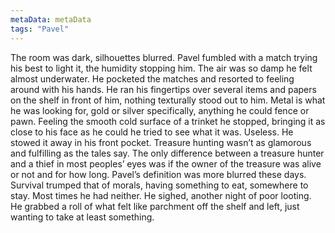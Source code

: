 ```yaml
---
metaData: metaData
tags: "Pavel"
---
```


The room was dark, silhouettes blurred. Pavel fumbled with a match trying his best to light it, the humidity stopping him. The air was so damp he felt almost underwater. He pocketed the matches and resorted to feeling around with his hands. He ran his fingertips over several items and papers on the shelf in front of him, nothing texturally stood out to him. Metal is what he was looking for, gold or silver specifically, anything he could fence or pawn. Feeling the smooth cold surface of a trinket he stopped, bringing it as close to his face as he could he tried to see what it was. Useless. He stowed it away in his front pocket. Treasure hunting wasn’t as glamorous and fulfilling as the tales say. The only difference between a treasure hunter and a thief in most peoples’ eyes was if the owner of the treasure was alive or not and for how long. Pavel’s definition was more blurred these days. Survival trumped that of morals, having something to eat, somewhere to stay. Most times he had neither. He sighed, another night of poor looting. He grabbed a roll of what felt like parchment off the shelf and left, just wanting to take at least something.
